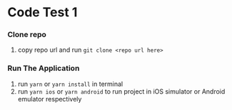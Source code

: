 # Code Test 1

### Clone repo

1. copy repo url and run `git clone <repo url here>`

### Run The Application

1. run `yarn` or `yarn install` in terminal
2. run `yarn ios` or `yarn android` to run project in iOS simulator or Android emulator respectively
